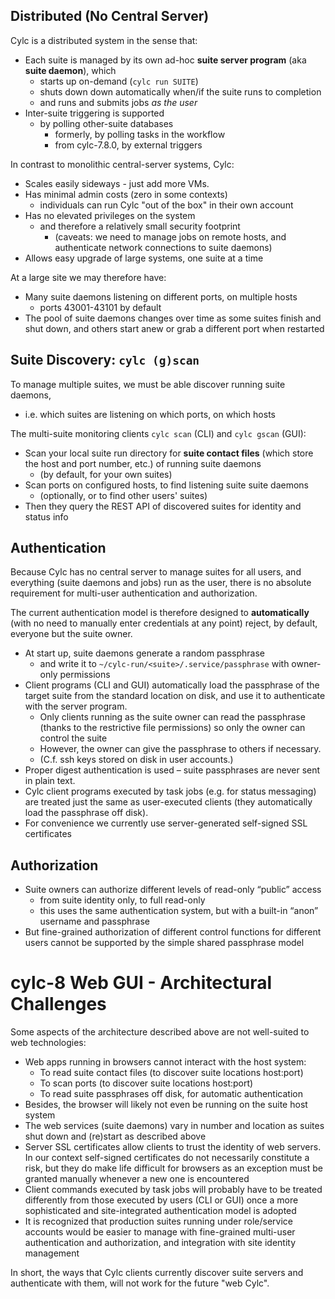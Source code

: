 

## Distributed (No Central Server)

Cylc is a distributed system in the sense that:
- Each suite is managed by its own ad-hoc **suite server program** (aka **suite
  daemon**), which
  - starts up on-demand (`cylc run SUITE`)
  - shuts down down automatically when/if the suite runs to completion
  - and runs and submits jobs *as the user*
- Inter-suite triggering is supported
  - by polling other-suite databases
    - formerly, by polling tasks in the workflow
    - from cylc-7.8.0, by external triggers

In contrast to monolithic central-server systems, Cylc:
- Scales easily sideways - just add more VMs.
- Has minimal admin costs (zero in some contexts)
  - individuals can run Cylc "out of the box" in their own account
- Has no elevated privileges on the system
  - and therefore a relatively small security footprint
    - (caveats: we need to manage jobs on remote hosts, and authenticate
      network connections to suite daemons)
- Allows easy upgrade of large systems, one suite at a time

At a large site we may therefore have:
- Many suite daemons listening on different ports, on multiple hosts
  - ports 43001-43101 by default
- The pool of suite daemons changes over time as some suites finish and
  shut down, and others start anew or grab a different port when restarted

## Suite Discovery: `cylc (g)scan`

To manage multiple suites, we must be able discover running suite daemons,
- i.e. which suites are listening on which ports, on which hosts

The multi-suite monitoring clients `cylc scan` (CLI) and `cylc gscan` (GUI):
- Scan your local suite run directory for **suite contact files**
  (which store the host and port number, etc.) of running suite daemons
  - (by default, for your own suites)
- Scan ports on configured hosts, to find listening suite suite daemons
  - (optionally, or to find other users' suites)
- Then they query the REST API of discovered suites for identity and status info

## Authentication

Because Cylc has no central server to manage suites for all users, and
everything (suite daemons and jobs) run as the user, there is no absolute
requirement for multi-user authentication and authorization.

The current authentication model is therefore designed to **automatically**
(with no need to manually enter credentials at any point) reject, by default,
everyone but the suite owner.
- At start up, suite daemons generate a random passphrase
  - and write it to `~/cylc-run/<suite>/.service/passphrase` with owner-only
    permissions
- Client programs (CLI and GUI) automatically load the passphrase of the
  target suite from the standard location on disk, and use it to authenticate
  with the server program.
  - Only clients running as the suite owner can read the passphrase (thanks to
  the restrictive file permissions) so only the owner can control the suite
  - However, the owner can give the passphrase to others if necessary.
  - (C.f. ssh keys stored on disk in user accounts.)
- Proper digest authentication is used – suite passphrases are never sent in
  plain text.
- Cylc client programs executed by task jobs (e.g. for status messaging) are
  treated just the same as user-executed clients (they automatically load the
  passphrase off disk).
- For convenience we currently use server-generated self-signed SSL certificates

## Authorization

- Suite owners can authorize different levels of read-only “public” access
  - from suite identity only, to full read-only 
  - this uses the same authentication system, but with a built-in “anon”
    username and passphrase
- But fine-grained authorization of different control functions for different
  users cannot be supported by the simple shared passphrase model


# cylc-8 Web GUI - Architectural Challenges

Some aspects of the architecture described above are not well-suited to web
technologies:
- Web apps running in browsers cannot interact with the host system:
  - To read suite contact files (to discover suite locations host:port)
  - To scan ports (to discover suite locations host:port)
  - To read suite passphrases off disk, for automatic authentication
- Besides, the browser will likely not even be running on the suite host system
- The web services (suite daemons) vary in number and location as suites shut
  down and (re)start as described above
- Server SSL certificates allow clients to trust the identity of web servers.
  In our context self-signed certificates do not necessarily constitute a risk,
  but they do make life difficult for browsers as an exception must be granted
  manually whenever a new one is encountered
- Client commands executed by task jobs will probably have to be treated
  differently from those executed by users (CLI or GUI) once a more
  sophisticated and site-integrated authentication model is adopted
- It is recognized that production suites running under role/service accounts
  would be easier to manage with fine-grained multi-user authentication and
  authorization, and integration with site identity management

In short, the ways that Cylc clients currently discover suite servers and
authenticate with them, will not work for the future "web Cylc".
